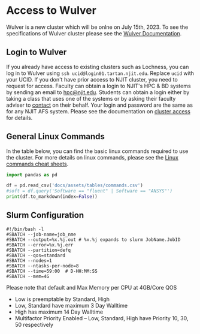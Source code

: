 # Access to Wulver
Wulver is a new cluster which will be onlne on July 15th, 2023. To see the specifications of Wulver cluster please see the [Wulver Documentation](wulver.md). 

## Login to Wulver
If you already have access to existing clusters such as Lochness, you can log in to Wulver using `ssh ucid@login01.tartan.njit.edu`. Replace `ucid` with your UCID. If you don't have prior access to NJIT cluster, you need to request for access.
Faculty can obtain a login to NJIT's HPC & BD systems by sending an email to [hpc@njit.edu](mailto:hpc@njit.edu). Students can obtain a login either by taking a class that uses one of the systems or by asking their faculty adviser to [contact](mailto:hpc@njit.edu) on their behalf. Your login and password are the same as for any NJIT AFS system.
Please see the documentation on [cluster access](cluster_access.md) for details.

## General Linux Commands
In the table below, you can find the basic linux commands required to use the cluster. For more details on linux commands, please see the [Linux commands cheat sheets](https://www.linuxtrainingacademy.com/linux-commands-cheat-sheet).

```python exec="on"
import pandas as pd

df = pd.read_csv('docs/assets/tables/commands.csv')
#soft = df.query('Software == "fluent" | Software == "ANSYS"')
print(df.to_markdown(index=False))
```

## Slurm Configuration

```slurm
#!/bin/bash -l
#SBATCH --job-name=job_nme
#SBATCH --output=%x.%j.out # %x.%j expands to slurm JobName.JobID
#SBATCH --error=%x.%j.err
#SBATCH --partition=defq
#SBATCH --qos=standard
#SBATCH --nodes=1
#SBATCH --ntasks-per-node=8
#SBATCH --time=59:00  # D-HH:MM:SS
#SBATCH --mem=4G
```
Please note that default and Max Memory per CPU at 4GB/Core
QOS
* Low is preemptable by Standard, High
* Low, Standard have maximum 3 Day Walltime
* High has maximum 14 Day Walltime
* Multifactor Priority Enabled – Low, Standard, High have Priority 10, 30, 50 respectively
